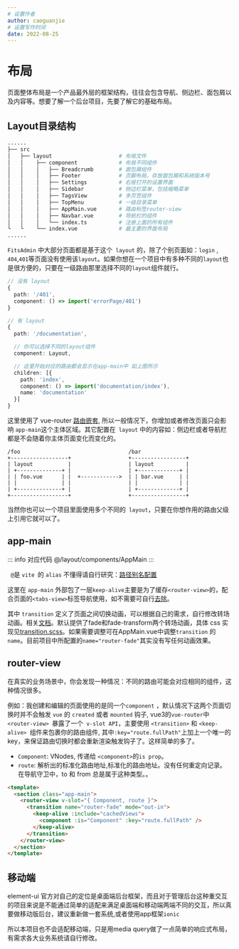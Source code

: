 ```yaml
---
# 设置作者
author: caoguanjie
# 设置写作时间
date: 2022-08-25
---
```


# 布局

页面整体布局是一个产品最外层的框架结构，往往会包含导航、侧边栏、面包屑以及内容等。想要了解一个后台项目，先要了解它的基础布局。

## Layout目录结构


```sh
......                        
├── src                                 
│   ├── layout                     # 布局文件
│   │    ├── component             # 布局不同组件
│   │    │   ├── Breadcrumb        # 面包屑组件
│   │    │   ├── Footer            # 页脚布局，存放面包屑和系统版本号
│   │    │   ├── Settings          # 右屉打开的设置界面
│   │    │   ├── Sidebar           # 侧边栏菜单，包括缩略菜单
│   │    │   ├── TagsView          # 多页签组件
│   │    │   ├── TopMenu           # 一级目录菜单
│   │    │   ├── AppMain.vue       # 路由标签router-view
│   │    │   ├── Navbar.vue        # 导航栏的组件
│   │    │   └── index.ts          # 注册上面的所有组件
└   └    └── index.vue             # 最主要的界面布局
......    
```


`FitsAdmin` 中大部分页面都是基于这个` layout` 的，除了个别页面如：`login` , `404`,` 401 `等页面没有使用该`layout`。如果你想在一个项目中有多种不同的`layout`也是很方便的，只要在一级路由那里选择不同的`layout`组件就行。



```ts
// 没有 layout
{
  path: '/401',
  component: () => import('errorPage/401')
}

// 有 layout
{
  path: '/documentation',

  // 你可以选择不同的layout组件
  component: Layout,

  // 这里开始对应的路由都会显示在app-main中 如上图所示
  children: [{
    path: 'index',
    component: () => import('documentation/index'),
    name: 'documentation'
  }]
}
```

这里使用了 vue-router [路由嵌套](https://router.vuejs.org/zh/guide/essentials/nested-routes.html), 所以一般情况下，你增加或者修改页面只会影响 `app-main`这个主体区域。其它配置在` layout` 中的内容如：侧边栏或者导航栏都是不会随着你主体页面变化而变化的。

```
/foo                                  /bar
+------------------+                  +-----------------+
| layout           |                  | layout          |
| +--------------+ |                  | +-------------+ |
| | foo.vue      | |  +------------>  | | bar.vue     | |
| |              | |                  | |             | |
| +--------------+ |                  | +-------------+ |
+------------------+                  +-----------------+
```

当然你也可以一个项目里面使用多个不同的` layout`，只要在你想作用的路由父级上引用它就可以了。

## app-main
::: info 对应代码
@/layout/components/AppMain
:::

` @`是 `vite `的 `alias` 不懂得请自行研究：[路径别名配置](/guide/srcAlias)

这里在 `app-main` 外部包了一层` keep-alive `主要是为了缓存` <router-view> `的，配合页面的`<tabs-view>`标签导航使用，如不需要可自行[去除](/guide/tags-view)。

其中 `transition` 定义了页面之间切换动画，可以根据自己的需求，自行修改转场动画。相关[文档](https://cn.vuejs.org/guide/built-ins/transition.html#named-transitions)。默认提供了fade和fade-transform两个转场动画，具体 css 实现见[transition.scss](https://github.com/caoguanjie/fitsadmin/blob/master/src/styles/transition.scss)。如果需要调整可在AppMain.vue中调整`transition` 的 `name`。目前项目中所配置的`name="router-fade"`其实没有写任何动画效果。

## router-view
在真实的业务场景中，你会发现一种情况：不同的路由可能会对应相同的组件，这种情况很多。

例如：我创建和编辑的页面使用的是同一个`component` ，默认情况下这两个页面切换时并不会触发 `vue` 的 `created` 或者 `mounted` 钩子, vue3的`vue-router`中`<router-view> `暴露了一个` v-slot API`，主要使用 `<transition>` 和 `<keep-alive> `组件来包裹你的路由组件, 其中`:key="route.fullPath"`上加上一个唯一的 key，来保证路由切换时都会重新渲染触发钩子了。这样简单的多了。

* `Component`: VNodes, 传递给 `<component>`的`is prop`。
* `route`: 解析出的标准化路由地址,标准化的路由地址。没有任何重定向记录。在导航守卫中，to 和 from 总是属于这种类型。。

```html
<template>
  <section class="app-main">
    <router-view v-slot="{ Component, route }">
      <transition name="router-fade" mode="out-in">
        <keep-alive :include="cachedViews">
          <component :is="Component" :key="route.fullPath" />
        </keep-alive>
      </transition>
    </router-view>
  </section>
</template>
```

## 移动端
element-ui 官方对自己的定位是桌面端后台框架，而且对于管理后台这种重交互的项目来说是不能通过简单的适配来满足桌面端和移动端两端不同的交互，所以真要做移动版后台，建议重新做一套系统,或者使用app框架`ionic`

所以本项目也不会适配移动端，只是用media query做了一点简单的响应式布局，有需求各大业务系统请自行修改。